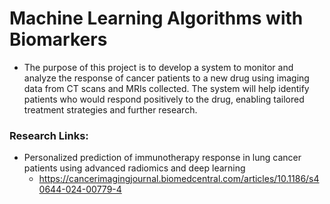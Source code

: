 # Machine Learning Algorithms with Biomarkers
 
- The purpose of this project is to develop a system to monitor and analyze the response of cancer patients to a new drug using imaging data from CT scans and MRIs collected. The system will help identify patients who would respond positively to the drug, enabling tailored treatment strategies and further research.

###  Research Links:

- Personalized prediction of immunotherapy response in lung cancer patients using advanced radiomics and deep learning
  -   https://cancerimagingjournal.biomedcentral.com/articles/10.1186/s40644-024-00779-4 
